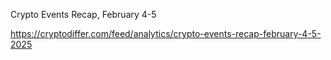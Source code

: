 ​​Crypto Events Recap, February 4-5



https://cryptodiffer.com/feed/analytics/crypto-events-recap-february-4-5-2025